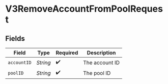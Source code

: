# V3RemoveAccountFromPoolRequest


## Fields

| Field              | Type               | Required           | Description        |
| ------------------ | ------------------ | ------------------ | ------------------ |
| `accountID`        | *String*           | :heavy_check_mark: | The account ID     |
| `poolID`           | *String*           | :heavy_check_mark: | The pool ID        |